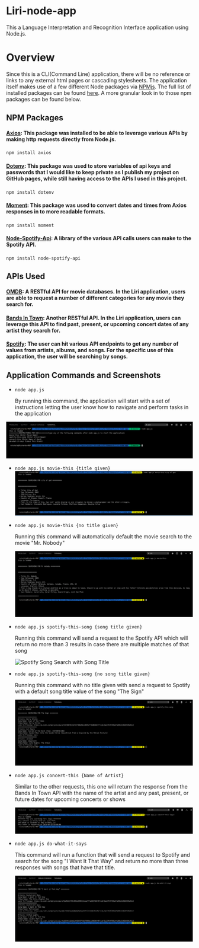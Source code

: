 # Liri-node-app
This a Language Interpretation and Recognition Interface application using Node.js. 

# Overview
Since this is a CLI(Command Line) application, there will be no reference or links to any external html pages or cascading stylesheets. The application itself makes use of a few different Node packages via [NPMjs](https://www.npmjs.com/). The full list of installed packages can be found [here](https://github.com/rstootalow/Liri-node-app/blob/master/package.json). A more granular look in to those npm packages can be found below. 

## NPM Packages

#### [Axios](https://www.npmjs.com/package/axios): This package was installed to be able to leverage various APIs by making http requests directly from Node.js. <br> 

<code>npm install axios</code>

#### [Dotenv](https://www.npmjs.com/package/dotenv): This package was used to store variables of api keys and passwords that I would like to keep private as I publish my project on GitHub pages, while still having access to the APIs I used in this project. <br> 

<code>npm install dotenv</code>

#### [Moment](https://www.npmjs.com/package/moment): This package was used to convert dates and times from Axios responses in to more readable formats. <br> 

<code>npm install moment</code>

#### [Node-Spotify-Api](https://www.npmjs.com/package/node-spotify-api): A library of the various API calls users can make to the Spotify API. <br> 

<code>npm install node-spotify-api</code>
   
## APIs Used

#### [OMDB](http://www.omdbapi.com): A RESTful API for movie databases. In the Liri application, users are able to request a number of different categories for any movie they search for. 

#### [Bands In Town](http://www.artists.bandsintown.com/bandsintown-api): Another RESTful API. In the Liri application, users can leverage this API to find past, present, or upcoming concert dates of any artist they search for. 

#### [Spotify](https://developer.spotify.com/documentation/web-api/): The user can hit various API endpoints to get any number of values from artists, albums, and songs. For the specific use of this application, the user will be searching by songs. 

## Application Commands and Screenshots

* <code>node app.js</code>
   <p>By running this command, the application will start with a set of instructions letting the user know how to navigate and perform tasks in the application</p>
![Application Start Command](images/liri-start-command.png)

* <code>node app.js movie-this {title given}</code>
![Movie Search with Title](images/movie-this-with-title.png)

* <code>node app.js movie-this {no title given}</code>
      <p>Running this command will automatically default the movie search to the movie "Mr. Nobody"</p>
![Movie Search with No Title](images/movie-this-no-title.png)

* <code>node app.js spotify-this-song {song title given}</code>
      <p>Running this command will send a request to the Spotify API which will return no more than 3 results in case there are multiple matches of that song </p>
![Spotify Song Search with Song Title](images/spotifit-this-song-with-title.png)

* <code>node app.js spotify-this-song {no song title given}</code>
      <p>Running this command with no title given with send a request to Spotify with a default song title value of the song "The Sign"</p>
![Spotify Song Search with No Song Title](images/spotify-this-with-no-title.png)

* <code>node app.js concert-this {Name of Artist}</code>
      <p>Similar to the other requests, this one will return the response from the Bands In Town API with the name of the artist and any past, present, or future dates for upcoming concerts or shows</p>
![Concert Search by Artist Name](images/concert-this-with-title.png)

* <code>node app.js do-what-it-says</code>
      <p>This command will run a function that will send a request to Spotify and search for the song "I Want It That Way" and return no more than three responses with songs that have that title.</p>
![Do What It Says Command](images/do-what-it-says.png)






